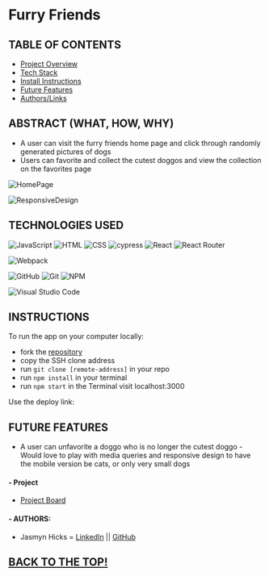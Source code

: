 # Furry Friends

## TABLE OF CONTENTS
- [Project Overview](#project-overview)
- [Tech Stack](#technologies-used)
- [Install Instructions](#instructions)
- [Future Features](#future-features)
- [Authors/Links](#authorslinks)

## ABSTRACT (WHAT, HOW, WHY)
- A user can visit the furry friends home page and click through randomly generated pictures of dogs
- Users can favorite and collect the cutest doggos and view the collection on the favorites page

![HomePage](https://media.giphy.com/media/MgVOwBTakBUPhoGGCO/giphy.gif)

![ResponsiveDesign](https://media.giphy.com/media/QRnnAxcHfpNUyTa3T4/giphy.gif)

## TECHNOLOGIES USED 
![JavaScript](https://img.shields.io/badge/JavaScript-F7DF1E?style=for-the-badge&logo=javascript&logoColor=black)
![HTML](https://img.shields.io/badge/HTML5-E34F26?style=for-the-badge&logo=html5&logoColor=white)
![CSS](https://img.shields.io/badge/CSS3-1572B6?style=for-the-badge&logo=css3&logoColor=white)
![cypress](https://img.shields.io/badge/-cypress-%23E5E5E5?style=for-the-badge&logo=cypress&logoColor=058a5e)
![React](https://img.shields.io/badge/react-%2320232a.svg?style=for-the-badge&logo=react&logoColor=%2361DAFB)
![React Router](https://img.shields.io/badge/React_Router-CA4245?style=for-the-badge&logo=react-router&logoColor=white)

![Webpack](https://img.shields.io/badge/Webpack-8DD6F9?style=for-the-badge&logo=Webpack&logoColor=white)

![GitHub](https://img.shields.io/badge/github-%23121011.svg?style=for-the-badge&logo=github&logoColor=white)
![Git](https://img.shields.io/badge/git-%23F05033.svg?style=for-the-badge&logo=git&logoColor=white)
![NPM](https://img.shields.io/badge/NPM-%23000000.svg?style=for-the-badge&logo=npm&logoColor=white)

![Visual Studio Code](https://img.shields.io/badge/Visual%20Studio%20Code-0078d7.svg?style=for-the-badge&logo=visual-studio-code&logoColor=white)

## INSTRUCTIONS
To run the app on your computer locally:
- fork the [repository](https://github.com/jasmyn2244/photo-finder)
- copy the SSH clone address
- run ```git clone [remote-address]``` in your repo
- run ```npm install``` in your terminal
- run ```npm start``` in the Terminal visit localhost:3000

Use the deploy link:


## FUTURE FEATURES
- A user can unfavorite a doggo who is no longer the cutest doggo
-Would love to play with media queries and responsive design to have the mobile version be cats, or only very small dogs


#### - Project
- [Project Board]()

#### - AUTHORS:
- Jasmyn Hicks = [LinkedIn](https://www.linkedin.com/in/jasmyn-hicks) || [GitHub](https://github.com/jasmyn2244)

## [BACK TO THE TOP!](#furry-friends)